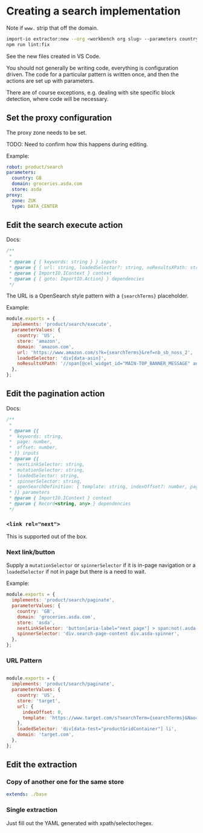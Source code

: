 # Creating a search implementation

Note if `www.` strip that off the domain.

```bash
import-io extractor:new --org <workbench org slug> --parameters country=<iso 2 country code, e.g. US> domain=<domain> store=<store name> --robot product/search
npm run lint:fix
```

See the new files created in VS Code.

You should not generally be writing code, everything is configuration driven. The code for a particular pattern is written once, and then the actions are set up with parameters.

There are of course exceptions, e.g. dealing with site specific block detection, where code will be necessary.

## Set the proxy configuration

The proxy zone needs to be set.

TODO: Need to confirm how this happens during editing.

Example:

```yaml
robot: product/search
parameters:
  country: GB
  domain: groceries.asda.com
  store: asda
proxy:
  zone: ZUK
  type: DATA_CENTER
```

## Edit the search execute action

Docs:

```js
/**
 *
 * @param { { keywords: string } } inputs
 * @param { { url: string, loadedSelector?: string, noResultsXPath: string } } parameters
 * @param { ImportIO.IContext } context
 * @param { { goto: ImportIO.Action} } dependencies
 */
```

The URL is a OpenSearch style pattern with a `{searchTerms}` placeholder.

Example:

```js
module.exports = {
  implements: 'product/search/execute',
  parameterValues: {
    country: 'US',
    store: 'amazon',
    domain: 'amazon.com',
    url: 'https://www.amazon.com/s?k={searchTerms}&ref=nb_sb_noss_2',
    loadedSelector: 'div[data-asin]',
    noResultsXPath: '//span[@cel_widget_id="MAIN-TOP_BANNER_MESSAGE" and contains(., "No results")]',
  },
};
```

## Edit the pagination action

Docs:

```js
/**
 *
 * @param {{
 *  keywords: string,
 *  page: number,
 *  offset: number,
 * }} inputs
 * @param {{
 *  nextLinkSelector: string,
 *  mutationSelector: string,
 *  loadedSelector: string,
 *  spinnerSelector: string,
 *  openSearchDefinition: { template: string, indexOffset?: number, pageOffset?: number }
 * }} parameters
 * @param { ImportIO.IContext } context
 * @param { Record<string, any> } dependencies
 */
 ```

### `<link rel="next">`

This is supported out of the box.

### Next link/button

Supply a `mutationSelector` or `spinnerSelector` if it is in-page navigation or a `loadedSelector` if not in page but there is a need to wait.

Example:

```js
module.exports = {
  implements: 'product/search/paginate',
  parameterValues: {
    country: 'GB',
    domain: 'groceries.asda.com',
    store: 'asda',
    nextLinkSelector: 'button[aria-label="next page"] > span:not(.asda-icon--gray)',
    spinnerSelector: 'div.search-page-content div.asda-spinner',
  },
};

```

### URL Pattern

```js

module.exports = {
  implements: 'product/search/paginate',
  parameterValues: {
    country: 'US',
    store: 'target',
    url: {
      indexOffset: 0,
      template: 'https://www.target.com/s?searchTerm={searchTerms}&Nao={startIndex}',
    },
    loadedSelector: 'div[data-test="productGridContainer"] li',
    domain: 'target.com',
  },
};
```

## Edit the extraction

### Copy of another one for the same store

```yaml
extends: ./base
```


### Single extraction

Just fill out the YAML generated with xpath/selector/regex.
